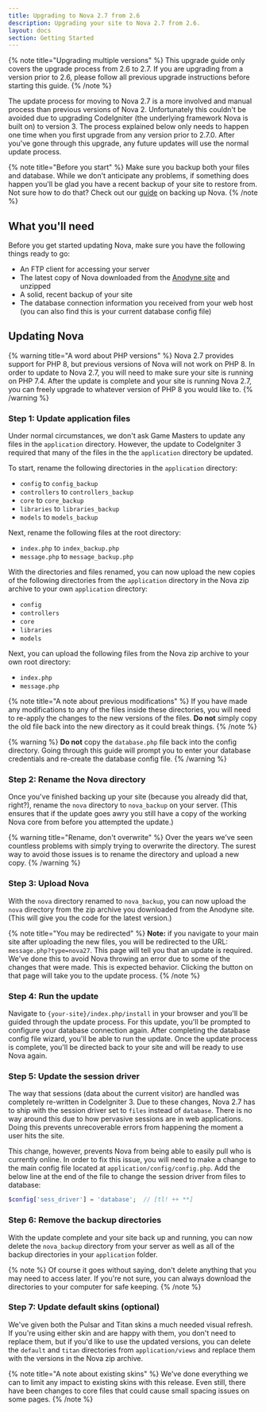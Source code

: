 ```yaml
---
title: Upgrading to Nova 2.7 from 2.6
description: Upgrading your site to Nova 2.7 from 2.6.
layout: docs
section: Getting Started
---
```


{% note title="Upgrading multiple versions" %}
This upgrade guide only covers the upgrade process from 2.6 to 2.7. If you are upgrading from a version prior to 2.6, please follow all previous upgrade instructions before starting this guide.
{% /note %}

The update process for moving to Nova 2.7 is a more involved and manual process than previous versions of Nova 2. Unfortunately this couldn't be avoided due to upgrading CodeIgniter (the underlying framework Nova is built on) to version 3. The process explained below only needs to happen one time when you first upgrade from any version prior to 2.7.0. After you've gone through this upgrade, any future updates will use the normal update process.

{% note title="Before you start" %}
Make sure you backup both your files and database. While we don't anticipate any problems, if something does happen you'll be glad you have a recent backup of your site to restore from. Not sure how to do that? Check out our [guide](/docs/2.7/resources/backing-up-nova) on backing up Nova.
{% /note %}

## What you'll need

Before you get started updating Nova, make sure you have the following things ready to go:

- An FTP client for accessing your server
- The latest copy of Nova downloaded from the [Anodyne site](https://anodyne-productions.com) and unzipped
- A solid, recent backup of your site
- The database connection information you received from your web host (you can also find this is your current database config file)

## Updating Nova

{% warning title="A word about PHP versions" %}
Nova 2.7 provides support for PHP 8, but previous versions of Nova will not work on PHP 8. In order to update to Nova 2.7, you will need to make sure your site is running on PHP 7.4. After the update is complete and your site is running Nova 2.7, you can freely upgrade to whatever version of PHP 8 you would like to.
{% /warning %}

### Step 1: Update application files

Under normal circumstances, we don't ask Game Masters to update any files in the `application` directory. However, the update to CodeIgniter 3 required that many of the files in the the `application` directory be updated.

To start, rename the following directories in the `application` directory:

- `config` to `config_backup`
- `controllers` to `controllers_backup`
- `core` to `core_backup`
- `libraries` to `libraries_backup`
- `models` to `models_backup`

Next, rename the following files at the root directory:

- `index.php` to `index_backup.php`
- `message.php` to `message_backup.php`

With the directories and files renamed, you can now upload the new copies of the following directories from the `application` directory in the Nova zip archive to your own `application` directory:

- `config`
- `controllers`
- `core`
- `libraries`
- `models`

Next, you can upload the following files from the Nova zip archive to your own root directory:

- `index.php`
- `message.php`

{% note title="A note about previous modifications" %}
If you have made any modifications to any of the files inside these directories, you will need to re-apply the changes to the new versions of the files. **Do not** simply copy the old file back into the new directory as it could break things.
{% /note %}

{% warning %}
**Do not** copy the `database.php` file back into the config directory. Going through this guide will prompt you to enter your database credentials and re-create the database config file.
{% /warning %}

### Step 2: Rename the Nova directory

Once you've finished backing up your site (because you already did that, right?), rename the `nova` directory to `nova_backup` on your server. (This ensures that if the update goes awry you still have a copy of the working Nova core from before you attempted the update.)

{% warning title="Rename, don't overwrite" %}
Over the years we've seen countless problems with simply trying to overwrite the directory. The surest way to avoid those issues is to rename the directory and upload a new copy.
{% /warning %}

### Step 3: Upload Nova

With the `nova` directory renamed to `nova_backup`, you can now upload the `nova` directory from the zip archive you downloaded from the Anodyne site. (This will give you the code for the latest version.)

{% note title="You may be redirected" %}
**Note:** if you navigate to your main site after uploading the new files, you will be redirected to the URL: `message.php?type=nova27`. This page will tell you that an update is required. We've done this to avoid Nova throwing an error due to some of the changes that were made. This is expected behavior. Clicking the button on that page will take you to the update process.
{% /note %}

### Step 4: Run the update

Navigate to `{your-site}/index.php/install` in your browser and you'll be guided through the update process. For this update, you'll be prompted to configure your database connection again. After completing the database config file wizard, you'll be able to run the update. Once the update process is complete, you'll be directed back to your site and will be ready to use Nova again.

### Step 5: Update the session driver

The way that sessions (data about the current visitor) are handled was completely re-written in CodeIgniter 3. Due to these changes, Nova 2.7 has to ship with the session driver set to `files` instead of `database`. There is no way around this due to how pervasive sessions are in web applications. Doing this prevents unrecoverable errors from happening the moment a user hits the site.

This change, however, prevents Nova from being able to easily pull who is currently online. In order to fix this issue, you will need to make a change to the main config file located at `application/config/config.php`. Add the below line at the end of the file to change the session driver from files to database:

```php
$config['sess_driver'] = 'database';  // [tl! ++ **]
```

### Step 6: Remove the backup directories

With the update complete and your site back up and running, you can now delete the `nova_backup` directory from your server as well as all of the backup directories in your `application` folder.

{% note %}
Of course it goes without saying, don't delete anything that you may need to access later. If you're not sure, you can always download the directories to your computer for safe keeping.
{% /note %}

### Step 7: Update default skins (optional)

We've given both the Pulsar and Titan skins a much needed visual refresh. If you're using either skin and are happy with them, you don't need to replace them, but if you'd like to use the updated versions, you can delete the `default` and `titan` directories from `application/views` and replace them with the versions in the Nova zip archive.

{% note title="A note about existing skins" %}
We've done everything we can to limit any impact to existing skins with this release. Even still, there have been changes to core files that could cause small spacing issues on some pages.
{% /note %}
